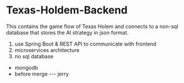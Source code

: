 # Texas-Holdem-Backend
This contains the game flow of Texas Holem and connects to a non-sql database that stores the AI strategy in json format.

1. use Spring Boot & REST API to communicate with frontend
2. microservices architecture
3. no sql database
- mongodb
- before merge --- jerry